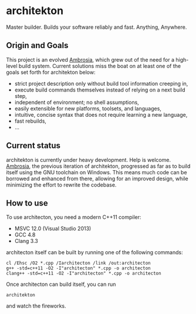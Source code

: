 architekton
===========

Master builder. Builds your software reliably and fast. Anything, Anywhere.

Origin and Goals
----------------

This project is an evolved [Ambrosia](https://github.com/rubenvb/Ambrosia),
which grew out of the need for a high-level build system. Current solutions
miss the boat on at least one of the goals set forth for architekton below:
 - strict project description only without build tool information creeping in,
 - execute build commands themselves instead of relying on a next build step,
 - independent of environment; no shell assumptions,
 - easily extensible for new platforms, toolsets, and languages,
 - intuitive, concise syntax that does not require learning a new language,
 - fast rebuilds,
 - ...

Current status
--------------

architekton is currently under heavy development. Help is welcome.
[Ambrosia](https://github.com/rubenvb/Ambrosia), the previous iteration of
architekton, progressed as far as to build itself using the GNU toolchain on
Windows. This means much code can be borrowed and enhanced from there, allowing
for an improved design, while minimizing the effort to rewrite the codebase.

How to use
----------

To use architecton, you need a modern C++11 compiler:
 - MSVC 12.0 (Visual Studio 2013)
 - GCC 4.8
 - Clang 3.3

architecton itself can be built by running one of the following commands:

    cl /Ehsc /O2 *.cpp /Iarchitecton /link /out:architecton
    g++ -std=c++11 -O2 -I"architecton" *.cpp -o architecton
    clang++ -std=c++11 -O2 -I"architecton" *.cpp -o architecton

Once architecton can build itself, you can run

    architekton

and watch the fireworks.
